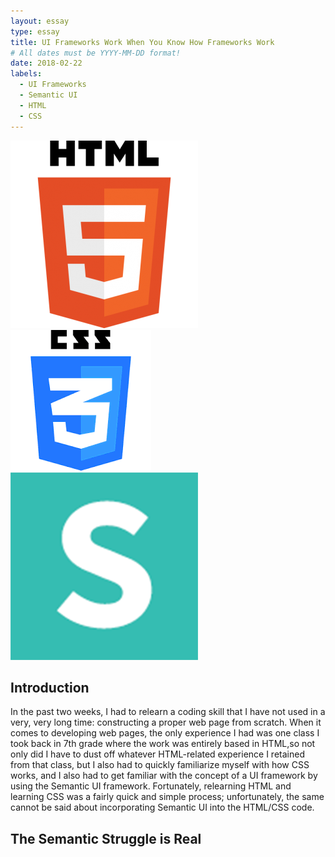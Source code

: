 ```yaml
---
layout: essay
type: essay
title: UI Frameworks Work When You Know How Frameworks Work
# All dates must be YYYY-MM-DD format!
date: 2018-02-22
labels:
  - UI Frameworks
  - Semantic UI
  - HTML
  - CSS
---
```

<div class="ui small rounded images">
  <img class="ui image" src="../images/html5.png">
  <img class="ui image" src="../images/css.png">
  <img class="ui image" src="../images/semanticUI.png">
</div>

## Introduction
In the past two weeks, I had to relearn a coding skill that I have not used in a very, very long time: constructing a proper web page from scratch. When it comes to developing web pages, the only experience I had was one class I took back in 7th grade where the work was entirely based in HTML,so not only did I have to dust off whatever HTML-related experience I retained from that class, but I also had to quickly familiarize myself with how CSS works, and I also had to get familiar with the concept of a UI framework by using the Semantic UI framework. Fortunately, relearning HTML and learning CSS was a fairly quick and simple process; unfortunately, the same cannot be said about incorporating Semantic UI into the HTML/CSS code.

## The Semantic Struggle is Real
